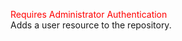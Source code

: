 <span style="color:red">Requires Administrator Authentication</span>  
Adds a user resource to the repository.